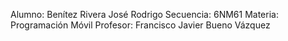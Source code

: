 Alumno: Benítez Rivera José Rodrigo
Secuencia: 6NM61
Materia: Programación Móvil
Profesor: Francisco Javier Bueno Vázquez
